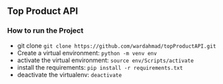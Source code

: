 ## Top Product API
### How to run the Project
* git clone
`git clone https://github.com/wardahmad/topProductAPI.git`
* Create a virtual environment:
`python -m venv env`
* activate the virtual environment:
`source env/Scripts/activate`
* install the requirements:
`pip install -r requirements.txt`
* deactivate the virtualenv:
`deactivate`
